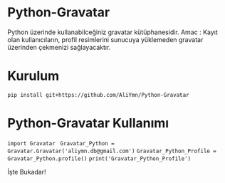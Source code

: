 # Python-Gravatar
Python üzerinde kullanabilceğiniz gravatar kütüphanesidir.
Amac : Kayıt olan kullanıcıların, profil resimlerini sunucuya yüklemeden gravatar üzerinden çekmenizi sağlayacaktır.

# Kurulum
  `pip install git+https://github.com/AliYmn/Python-Gravatar`

# Python-Gravatar Kullanımı

`import Gravatar`
` Gravatar_Python = Gravatar.Gravatar('aliymn.db@gmail.com')`
`Gravatar_Python_Profile =  Gravatar_Python.profile()`
` print('Gravatar_Python_Profile') `

İşte Bukadar!

